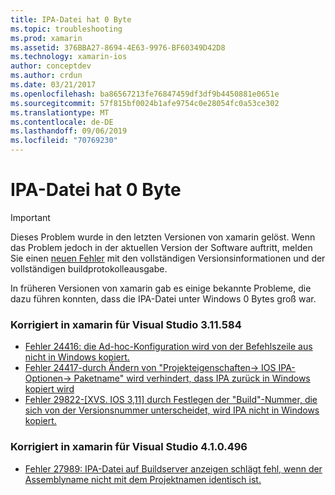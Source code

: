 ```yaml
---
title: IPA-Datei hat 0 Byte
ms.topic: troubleshooting
ms.prod: xamarin
ms.assetid: 376BBA27-8694-4E63-9976-BF60349D42D8
ms.technology: xamarin-ios
author: conceptdev
ms.author: crdun
ms.date: 03/21/2017
ms.openlocfilehash: ba86567213fe76847459df3df9b4450881e0651e
ms.sourcegitcommit: 57f815bf0024b1afe9754c0e28054fc0a53ce302
ms.translationtype: MT
ms.contentlocale: de-DE
ms.lasthandoff: 09/06/2019
ms.locfileid: "70769230"
---
```

# <a name="ipa-file-is-0-bytes"></a>IPA-Datei hat 0 Byte

> [!IMPORTANT]
> Dieses Problem wurde in den letzten Versionen von xamarin gelöst. Wenn das Problem jedoch in der aktuellen Version der Software auftritt, melden Sie einen [neuen Fehler](~/cross-platform/troubleshooting/questions/howto-file-bug.md) mit den vollständigen Versionsinformationen und der vollständigen buildprotokolleausgabe.

In früheren Versionen von xamarin gab es einige bekannte Probleme, die dazu führen konnten, dass die IPA-Datei unter Windows 0 Bytes groß war. 

### <a name="fixed-in-xamarin-for-visual-studio-311584"></a>Korrigiert in xamarin für Visual Studio 3.11.584 
- [Fehler 24416: die Ad-hoc-Konfiguration wird von der Befehlszeile aus nicht in Windows kopiert.](https://bugzilla.xamarin.com/show_bug.cgi?id=24416)
- [Fehler 24417-durch Ändern von "Projekteigenschaften-> IOS IPA-Optionen-> Paketname" wird verhindert, dass IPA zurück in Windows kopiert wird](https://bugzilla.xamarin.com/show_bug.cgi?id=24417)
- [Fehler 29822-[XVS. IOS 3,11] durch Festlegen der "Build"-Nummer, die sich von der Versionsnummer unterscheidet, wird IPA nicht in Windows kopiert.](https://bugzilla.xamarin.com/show_bug.cgi?id=29822)

### <a name="fixed-in-xamarin-for-visual-studio-410496"></a>Korrigiert in xamarin für Visual Studio 4.1.0.496
- [Fehler 27989: IPA-Datei auf Buildserver anzeigen schlägt fehl, wenn der Assemblyname nicht mit dem Projektnamen identisch ist.](https://bugzilla.xamarin.com/show_bug.cgi?id=27989)
